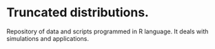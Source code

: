 # Truncated distributions.

Repository of data and scripts programmed in R language. It deals with simulations and applications.
